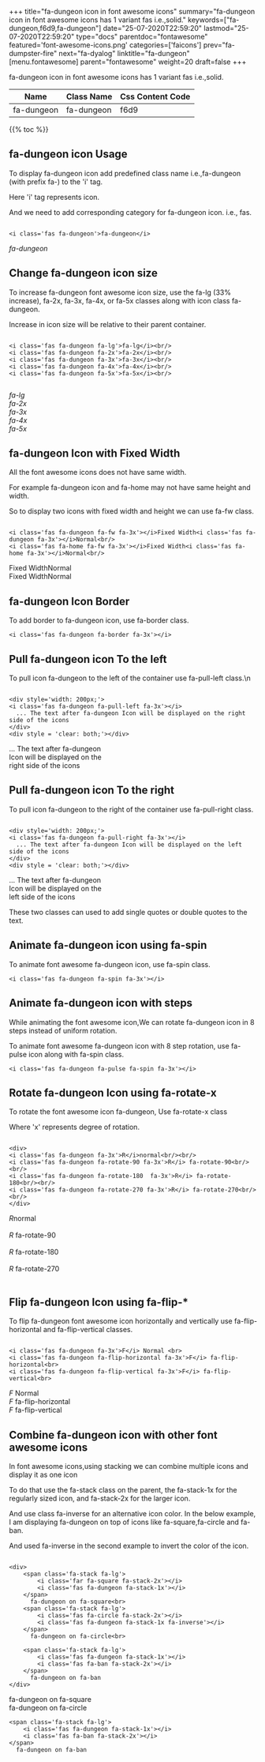 +++
title="fa-dungeon icon in font awesome icons"
summary="fa-dungeon icon in font awesome icons has 1 variant fas i.e.,solid."
keywords=["fa-dungeon,f6d9,fa-dungeon"]
date="25-07-2020T22:59:20"
lastmod="25-07-2020T22:59:20"
type="docs"
parentdoc="fontawesome"
featured='font-awesome-icons.png'
categories=['faicons']
prev="fa-dumpster-fire"
next="fa-dyalog"
linktitle="fa-dungeon"
[menu.fontawesome]
parent="fontawesome"
weight=20
draft=false
+++


fa-dungeon icon in font awesome icons has 1 variant fas i.e.,solid.

<div class='table-responsive'><table class='table'><thead><tr><th>Name</th><th>Class Name</th><th>Css Content Code</th></tr></thead><tbody><tr><td>fa-dungeon</td><td>fa-dungeon</td><td>f6d9</td></tr></tbody></table></div>


{{% toc %}}


## fa-dungeon icon Usage

To display fa-dungeon icon add predefined class name i.e.,fa-dungeon (with prefix fa-) to the 'i' tag.

Here 'i' tag represents icon.

And we need to add corresponding category for fa-dungeon icon. i.e., fas.


```

<i class='fas fa-dungeon'>fa-dungeon</i>
```

<i class='fas fa-dungeon'>fa-dungeon</i>




## Change fa-dungeon icon size
To increase fa-dungeon font awesome icon size, use the fa-lg (33% increase), fa-2x, fa-3x, fa-4x, or fa-5x classes along with icon class fa-dungeon.

Increase in icon size will be relative to their parent container. 

```

<i class='fas fa-dungeon fa-lg'>fa-lg</i><br/>
<i class='fas fa-dungeon fa-2x'>fa-2x</i><br/>
<i class='fas fa-dungeon fa-3x'>fa-3x</i><br/>
<i class='fas fa-dungeon fa-4x'>fa-4x</i><br/>
<i class='fas fa-dungeon fa-5x'>fa-5x</i><br/>
            
```

<i class='fas fa-dungeon fa-lg'>fa-lg</i><br/>
<i class='fas fa-dungeon fa-2x'>fa-2x</i><br/>
<i class='fas fa-dungeon fa-3x'>fa-3x</i><br/>
<i class='fas fa-dungeon fa-4x'>fa-4x</i><br/>
<i class='fas fa-dungeon fa-5x'>fa-5x</i><br/>
            



## fa-dungeon Icon with Fixed Width 

All the font awesome icons does not have same width.

For example fa-dungeon icon and fa-home may not have same height and width.

So to display two icons with fixed width and height we can use fa-fw class.


```

<i class='fas fa-dungeon fa-fw fa-3x'></i>Fixed Width<i class='fas fa-dungeon fa-3x'></i>Normal<br/>
<i class='fas fa-home fa-fw fa-3x'></i>Fixed Width<i class='fas fa-home fa-3x'></i>Normal<br/>
```

<i class='fas fa-dungeon fa-fw fa-3x'></i>Fixed Width<i class='fas fa-dungeon fa-3x'></i>Normal<br/>
<i class='fas fa-home fa-fw fa-3x'></i>Fixed Width<i class='fas fa-home fa-3x'></i>Normal<br/>



## fa-dungeon Icon Border 

To add border to fa-dungeon icon, use fa-border class.


```
<i class='fas fa-dungeon fa-border fa-3x'></i>

```
<i class='fas fa-dungeon fa-border fa-3x'></i>





## Pull fa-dungeon icon To the left

To pull icon fa-dungeon to the left of the container use fa-pull-left class.\n

```

<div style='width: 200px;'>
<i class='fas fa-dungeon fa-pull-left fa-3x'></i>
  ... The text after fa-dungeon Icon will be displayed on the right side of the icons
</div>
<div style = 'clear: both;'></div>
```

<div style='width: 200px;'>
<i class='fas fa-dungeon fa-pull-left fa-3x'></i>
  ... The text after fa-dungeon Icon will be displayed on the right side of the icons
</div>
<div style = 'clear: both;'></div>




## Pull fa-dungeon icon To the right
To pull icon fa-dungeon to the right of the container use fa-pull-right class.

```

<div style='width: 200px;'>
<i class='fas fa-dungeon fa-pull-right fa-3x'></i>
  ... The text after fa-dungeon Icon will be displayed on the left side of the icons
</div>
<div style = 'clear: both;'></div>
```

<div style='width: 200px;'>
<i class='fas fa-dungeon fa-pull-right fa-3x'></i>
  ... The text after fa-dungeon Icon will be displayed on the left side of the icons
</div>
<div style = 'clear: both;'></div>

These two classes can used to add single quotes or double quotes to the text.


## Animate fa-dungeon icon using fa-spin
To animate font awesome fa-dungeon icon, use fa-spin class.

```
<i class='fas fa-dungeon fa-spin fa-3x'></i>
```
<i class='fas fa-dungeon fa-spin fa-3x'></i>




## Animate fa-dungeon icon with steps
While animating the font awesome icon,We can rotate fa-dungeon icon in 8 steps instead of uniform rotation.

To animate font awesome fa-dungeon icon with 8 step rotation, use fa-pulse icon along with fa-spin class.


```
<i class='fas fa-dungeon fa-pulse fa-spin fa-3x'></i>

```
<i class='fas fa-dungeon fa-pulse fa-spin fa-3x'></i>





## Rotate fa-dungeon Icon using fa-rotate-x
To rotate the font awesome icon fa-dungeon, Use fa-rotate-x class

Where 'x' represents degree of rotation.


```

<div>
<i class='fas fa-dungeon fa-3x'>R</i>normal<br/><br/>
<i class='fas fa-dungeon fa-rotate-90 fa-3x'>R</i> fa-rotate-90<br/><br/> 
<i class='fas fa-dungeon fa-rotate-180  fa-3x'>R</i> fa-rotate-180<br/><br/> 
<i class='fas fa-dungeon fa-rotate-270 fa-3x'>R</i> fa-rotate-270<br/><br/>
</div>
```

<div>
<i class='fas fa-dungeon fa-3x'>R</i>normal<br/><br/>
<i class='fas fa-dungeon fa-rotate-90 fa-3x'>R</i> fa-rotate-90<br/><br/> 
<i class='fas fa-dungeon fa-rotate-180  fa-3x'>R</i> fa-rotate-180<br/><br/> 
<i class='fas fa-dungeon fa-rotate-270 fa-3x'>R</i> fa-rotate-270<br/><br/>
</div>




## Flip fa-dungeon Icon using fa-flip-*
To flip fa-dungeon font awesome icon horizontally and vertically use fa-flip-horizontal and fa-flip-vertical classes. 

```

<i class='fas fa-dungeon fa-3x'>F</i> Normal <br>
<i class='fas fa-dungeon fa-flip-horizontal fa-3x'>F</i> fa-flip-horizontal<br>
<i class='fas fa-dungeon fa-flip-vertical fa-3x'>F</i> fa-flip-vertical<br>
```

<i class='fas fa-dungeon fa-3x'>F</i> Normal <br>
<i class='fas fa-dungeon fa-flip-horizontal fa-3x'>F</i> fa-flip-horizontal<br>
<i class='fas fa-dungeon fa-flip-vertical fa-3x'>F</i> fa-flip-vertical<br>




## Combine fa-dungeon icon with other font awesome icons
In font awesome icons,using stacking we can combine multiple icons and display it as one icon 

To do that use the fa-stack class on the parent, the fa-stack-1x for the regularly sized icon, and fa-stack-2x for the larger icon.

And use class fa-inverse for an alternative icon color. 
In the below example, I am displaying fa-dungeon on top of icons like fa-square,fa-circle and fa-ban.

And used fa-inverse in the second example to invert the color of the icon.

```

<div>
    <span class='fa-stack fa-lg'>
        <i class='far fa-square fa-stack-2x'></i>
        <i class='fas fa-dungeon fa-stack-1x'></i>
    </span>
      fa-dungeon on fa-square<br>
    <span class='fa-stack fa-lg'>
        <i class='fas fa-circle fa-stack-2x'></i>
        <i class='fas fa-dungeon fa-stack-1x fa-inverse'></i>
    </span>
      fa-dungeon on fa-circle<br>

    <span class='fa-stack fa-lg'>
        <i class='fas fa-dungeon fa-stack-1x'></i>
        <i class='fas fa-ban fa-stack-2x'></i>
    </span>
      fa-dungeon on fa-ban
</div>
```

<div>
    <span class='fa-stack fa-lg'>
        <i class='far fa-square fa-stack-2x'></i>
        <i class='fas fa-dungeon fa-stack-1x'></i>
    </span>
      fa-dungeon on fa-square<br>
    <span class='fa-stack fa-lg'>
        <i class='fas fa-circle fa-stack-2x'></i>
        <i class='fas fa-dungeon fa-stack-1x fa-inverse'></i>
    </span>
      fa-dungeon on fa-circle<br>

    <span class='fa-stack fa-lg'>
        <i class='fas fa-dungeon fa-stack-1x'></i>
        <i class='fas fa-ban fa-stack-2x'></i>
    </span>
      fa-dungeon on fa-ban
</div>






